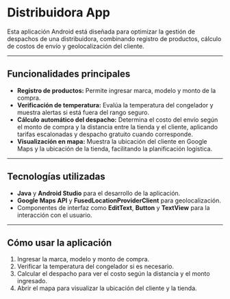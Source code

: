 # Distribuidora App

Esta aplicación Android está diseñada para optimizar la gestión de despachos de una distribuidora, combinando registro de productos, cálculo de costos de envío y geolocalización del cliente.

---

## Funcionalidades principales

- **Registro de productos:** Permite ingresar marca, modelo y monto de la compra.  
- **Verificación de temperatura:** Evalúa la temperatura del congelador y muestra alertas si está fuera del rango seguro.  
- **Cálculo automático del despacho:** Determina el costo del envío según el monto de compra y la distancia entre la tienda y el cliente, aplicando tarifas escalonadas y despacho gratuito cuando corresponde.  
- **Visualización en mapa:** Muestra la ubicación del cliente en Google Maps y la ubicación de la tienda, facilitando la planificación logística.  

---

## Tecnologías utilizadas

- **Java** y **Android Studio** para el desarrollo de la aplicación.  
- **Google Maps API** y **FusedLocationProviderClient** para geolocalización.  
- Componentes de interfaz como **EditText**, **Button** y **TextView** para la interacción con el usuario.  

---

## Cómo usar la aplicación

1. Ingresar la marca, modelo y monto de compra.  
2. Verificar la temperatura del congelador si es necesario.  
3. Calcular el despacho para ver el costo según la distancia y el monto ingresado.  
4. Abrir el mapa para visualizar la ubicación del cliente y la tienda.
